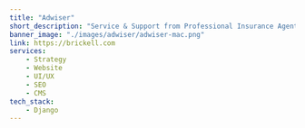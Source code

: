 ```yaml
---
title: "Adwiser"
short_description: "Service & Support from Professional Insurance Agents. One stop complaint & claim support, need gap analysis, information support from trustworthy insurance agencies nearby. Welcome to financial peace of mind!"
banner_image: "./images/adwiser/adwiser-mac.png"
link: https://brickell.com
services:
    - Strategy
    - Website
    - UI/UX
    - SEO
    - CMS
tech_stack:
    - Django
---
```

